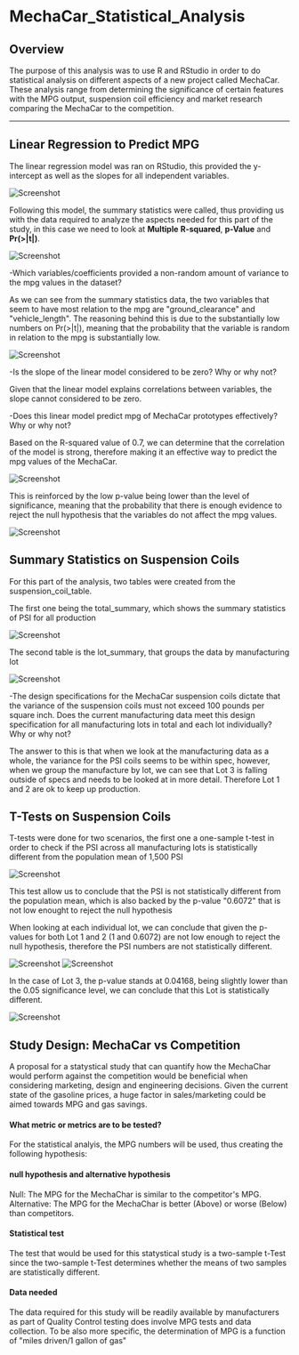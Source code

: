 # MechaCar_Statistical_Analysis
## Overview

The purpose of this analysis was to use R and RStudio in order to do statistical analysis on different aspects of a new project called MechaCar. These analysis range from determining the significance of certain features with the MPG output, suspension coil efficiency and market research comparing the MechaCar to the competition.

----
## Linear Regression to Predict MPG

The linear regression model was ran on RStudio, this provided the y-intercept as well as the slopes for all independent variables.

![Screenshot](https://github.com/chgallegos/MechaCar_Statistical_Analysis/blob/main/resources/multiple_regression.png)

Following this model, the summary statistics were called, thus providing us with the data required to analyze the aspects needed for this part of the study, in this case we need to look at **Multiple** **R-squared**, **p-Value** and **Pr(>|t|)**.

![Screenshot](https://github.com/chgallegos/MechaCar_Statistical_Analysis/blob/main/resources/summary_statistics.png)

-Which variables/coefficients provided a non-random amount of variance to the mpg values in the dataset?

As we can see from the summary statistics data, the two variables that seem to have most relation to the mpg are "ground_clearance" and "vehicle_length". The reasoning behind this is due to the substantially low numbers on Pr(>|t|), meaning that the probability that the variable is random in relation to the mpg is substantially low.

![Screenshot](https://github.com/chgallegos/MechaCar_Statistical_Analysis/blob/main/resources/random_probability.png)

-Is the slope of the linear model considered to be zero? Why or why not?

Given that the linear model explains correlations between variables, the slope cannot considered to be zero.

-Does this linear model predict mpg of MechaCar prototypes effectively? Why or why not?

Based on the R-squared value of 0.7, we can determine that the correlation of the model is strong, therefore making it an effective way to predict the mpg values of the MechaCar.

![Screenshot](https://github.com/chgallegos/MechaCar_Statistical_Analysis/blob/main/resources/R-squared.png)

This is reinforced by the low p-value being lower than the level of significance, meaning that the probability that there is enough evidence to reject the null hypothesis that the variables do not affect the mpg values.

![Screenshot](https://github.com/chgallegos/MechaCar_Statistical_Analysis/blob/main/resources/p-value.png)

## Summary Statistics on Suspension Coils

For this part of the analysis, two tables were created from the suspension_coil_table.

The first one being the total_summary, which shows the summary statistics of PSI for all production

![Screenshot](https://github.com/chgallegos/MechaCar_Statistical_Analysis/blob/main/resources/total_summary.png)

The second table is the lot_summary, that groups the data by manufacturing lot

![Screenshot](https://github.com/chgallegos/MechaCar_Statistical_Analysis/blob/main/resources/lot_summary.png)


-The design specifications for the MechaCar suspension coils dictate that the variance of the suspension coils must not exceed 100 pounds per square inch. Does the current manufacturing data meet this design specification for all manufacturing lots in total and each lot individually? Why or why not?

The answer to this is that when we look at the manufacturing data as a whole, the variance for the PSI coils seems to be within spec, however, when we group the manufacture by lot, we can see that Lot 3 is falling outside of specs and needs to be looked at in more detail. Therefore Lot 1 and 2 are ok to keep up production.

## T-Tests on Suspension Coils

T-tests were done for two scenarios, the first one a one-sample t-test in order to check if the PSI across all manufacturing lots is statistically different from the population mean of 1,500 PSI

![Screenshot](https://github.com/chgallegos/MechaCar_Statistical_Analysis/blob/main/resources/t-test_total.png)

This test allow us to conclude that the PSI is not statistically different from the population mean, which is also backed by the p-value "0.6072" that is not low enought to reject the null hypothesis

When looking at each individual lot, we can conclude that given the p-values for both Lot 1 and 2 (1 and 0.6072) are not low enough to reject the null hypothesis, therefore the PSI numbers are not statistically different.

![Screenshot](https://github.com/chgallegos/MechaCar_Statistical_Analysis/blob/main/resources/t-test_lot1.png)
![Screenshot](https://github.com/chgallegos/MechaCar_Statistical_Analysis/blob/main/resources/t-test_lot2.png)

In the case of Lot 3, the p-value stands at 0.04168, being slightly lower than the 0.05 significance level, we can conclude that this Lot is statistically different.

![Screenshot](https://github.com/chgallegos/MechaCar_Statistical_Analysis/blob/main/resources/t-test_lot3.png)

## Study Design: MechaCar vs Competition

A proposal for a statystical study that can quantify how the MechaChar would perform against the competition would be beneficial when considering marketing, design and engineering decisions. Given the current state of the gasoline prices, a huge factor in sales/marketing could be aimed towards MPG and gas savings.

#### What metric or metrics are to be tested?
For the statistical analyis, the MPG numbers will be used, thus creating the following hypothesis:

#### null hypothesis and alternative hypothesis
Null: The MPG for the MechaChar is similar to the competitor's MPG.
Alternative: The MPG for the MechaChar is better (Above) or worse (Below) than competitors.

#### Statistical test
The test that would be used for this statystical study is a two-sample t-Test since the two-sample t-Test determines whether the means of two samples are statistically different.

#### Data needed
The data required for this study will be readily available by manufacturers as part of Quality Control testing does involve MPG tests and data collection. To be also more specific, the determination of MPG is a function of "miles driven/1 gallon of gas"
